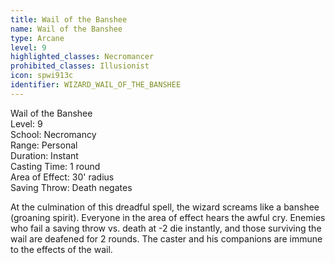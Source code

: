 ```yaml
---
title: Wail of the Banshee
name: Wail of the Banshee
type: Arcane
level: 9
highlighted_classes: Necromancer
prohibited_classes: Illusionist
icon: spwi913c
identifier: WIZARD_WAIL_OF_THE_BANSHEE
---
```

Wail of the Banshee  
Level: 9  
School: Necromancy  
Range: Personal  
Duration: Instant  
Casting Time: 1 round  
Area of Effect: 30' radius  
Saving Throw: Death negates  
  
At the culmination of this dreadful spell, the wizard screams like a banshee (groaning spirit). Everyone in the area of effect hears the awful cry. Enemies who fail a saving throw vs. death at -2 die instantly, and those surviving the wail are deafened for 2 rounds. The caster and his companions are immune to the effects of the wail.  

